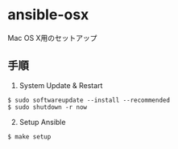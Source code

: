 # ansible-osx
Mac OS X用のセットアップ

## 手順
1. System Update & Restart

`$ sudo softwareupdate --install --recommended`  
`$ sudo shutdown -r now`

2. Setup Ansible

`$ make setup`
